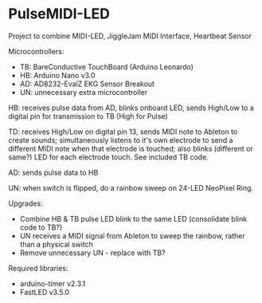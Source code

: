 # PulseMIDI-LED
Project to combine MIDI-LED, JiggleJam MIDI Interface, Heartbeat Sensor

Microcontrollers:

- TB: BareConductive TouchBoard (Arduino Leonardo)
- HB: Arduino Nano v3.0
- AD: AD8232-EvalZ EKG Sensor Breakout
- UN: unnecessary extra microcontroller

HB: receives pulse data from AD, blinks onboard LED, sends High/Low to a digital pin for transmission to TB (High for Pulse)

TD: receives High/Low on digital pin 13, sends MIDI note to Ableton to create sounds; simultaneously listens to it's own electrode to send a different MIDI note when that electrode is touched; also blinks (different or same?) LED for each electrode touch. See included TB code.

AD: sends pulse data to HB

UN: when switch is flipped, do a rainbow sweep on 24-LED NeoPixel Ring.

Upgrades:

- Combine HB & TB pulse LED blink to the same LED (consolidate blink code to TB?)
- UN receives a MIDI signal from Ableton to sweep the rainbow, rather than a physical switch
- Remove unnecessary UN - replace with TB?

Required libraries:

- arduino-timer v2.3.1
- FastLED v3.5.0
